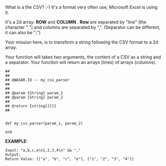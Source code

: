 What is a the CSV? :-) It's a format very often use, Microsoft Excel is using it. 

It's a 2d array: ****ROW**** and ****COLUMN**** . ****Row**** are separated by "line" (the character " ") and columns are separated by ",". (Separator can be different, it can also be ";")

Your mission here, is to transform a string following the CSV format to a 2d array.

Your function will takes two arguments, the content of a CSV as a string and a separator. Your function will return an arrays (lines) of arrays (columns).

	##
	##
	## QWASAR.IO -- my_csv_parser
	##
	##
	## @param {String} param_1
	## @param {String} param_2
	##
	## @return {string[][]}
	##
	
	
	def my_csv_parser(param_1, param_2)
		
	end

****EXAMPLE:****

	Input: "a,b,c,e\n1,2,3,4\n" && ","
	Output: 
	Return Value: [["a", "b", "c", "e"], ["1", "2", "3", "4"]]


